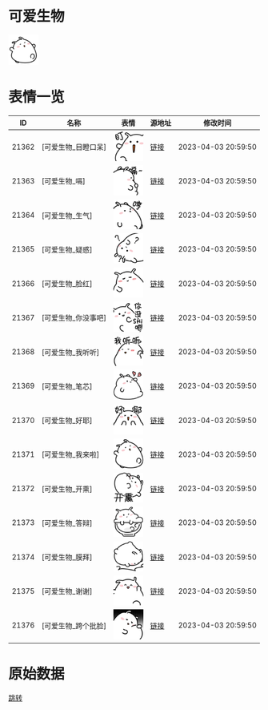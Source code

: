 # 可爱生物

<img src="./cover.png" height="60" alt="cover" />

# 表情一览

|ID|名称|表情|源地址|修改时间|
|----|----|----|----|----|
|21362|[可爱生物_目瞪口呆]|<img src="./pic/021362_%5B可爱生物_目瞪口呆%5D.png" height="60" alt="目瞪口呆"/>|[链接](https://i0.hdslb.com/bfs/garb/5d99fb12ea84fdc2deb4b51694ffad6d18c079e7.png)|2023-04-03 20:59:50|
|21363|[可爱生物_嗝]|<img src="./pic/021363_%5B可爱生物_嗝%5D.png" height="60" alt="嗝"/>|[链接](https://i0.hdslb.com/bfs/garb/4647536dbdb5eaa6671872fe35a3b998d846683d.png)|2023-04-03 20:59:50|
|21364|[可爱生物_生气]|<img src="./pic/021364_%5B可爱生物_生气%5D.png" height="60" alt="生气"/>|[链接](https://i0.hdslb.com/bfs/garb/53d32dba967e6082e3fd5759edd76c0638173bf2.png)|2023-04-03 20:59:50|
|21365|[可爱生物_疑惑]|<img src="./pic/021365_%5B可爱生物_疑惑%5D.png" height="60" alt="疑惑"/>|[链接](https://i0.hdslb.com/bfs/garb/1d3c46a7e53490732a703f0a62862ac1149aac00.png)|2023-04-03 20:59:50|
|21366|[可爱生物_脸红]|<img src="./pic/021366_%5B可爱生物_脸红%5D.png" height="60" alt="脸红"/>|[链接](https://i0.hdslb.com/bfs/garb/6cdfa7272cf70ee9a7a9391890119f3d3b2922d0.png)|2023-04-03 20:59:50|
|21367|[可爱生物_你没事吧]|<img src="./pic/021367_%5B可爱生物_你没事吧%5D.png" height="60" alt="你没事吧"/>|[链接](https://i0.hdslb.com/bfs/garb/b5cadca1ea45976fb7a0ff2d5877c61dbf0a2542.png)|2023-04-03 20:59:50|
|21368|[可爱生物_我听听]|<img src="./pic/021368_%5B可爱生物_我听听%5D.png" height="60" alt="我听听"/>|[链接](https://i0.hdslb.com/bfs/garb/339d4848819f9443c97e1750b24a40656778daf3.png)|2023-04-03 20:59:50|
|21369|[可爱生物_笔芯]|<img src="./pic/021369_%5B可爱生物_笔芯%5D.png" height="60" alt="笔芯"/>|[链接](https://i0.hdslb.com/bfs/garb/b246f8221dfb3f53bb5d844282fd24d57cf2f244.png)|2023-04-03 20:59:50|
|21370|[可爱生物_好耶]|<img src="./pic/021370_%5B可爱生物_好耶%5D.png" height="60" alt="好耶"/>|[链接](https://i0.hdslb.com/bfs/garb/b271815611195cb3acc743471c6170948e860674.png)|2023-04-03 20:59:50|
|21371|[可爱生物_我来啦]|<img src="./pic/021371_%5B可爱生物_我来啦%5D.png" height="60" alt="我来啦"/>|[链接](https://i0.hdslb.com/bfs/garb/388dff2d896c0433a98b8eb97323962062367418.png)|2023-04-03 20:59:50|
|21372|[可爱生物_开熏]|<img src="./pic/021372_%5B可爱生物_开熏%5D.png" height="60" alt="开熏"/>|[链接](https://i0.hdslb.com/bfs/garb/8065108c080330e788b2631b1537638065617836.png)|2023-04-03 20:59:50|
|21373|[可爱生物_答辩]|<img src="./pic/021373_%5B可爱生物_答辩%5D.png" height="60" alt="答辩"/>|[链接](https://i0.hdslb.com/bfs/garb/aeaa098a6d58a8ba28c6a32cf68034a53437b710.png)|2023-04-03 20:59:50|
|21374|[可爱生物_膜拜]|<img src="./pic/021374_%5B可爱生物_膜拜%5D.png" height="60" alt="膜拜"/>|[链接](https://i0.hdslb.com/bfs/garb/31f249281d0c05e9d214653174755fca4a505d51.png)|2023-04-03 20:59:50|
|21375|[可爱生物_谢谢]|<img src="./pic/021375_%5B可爱生物_谢谢%5D.png" height="60" alt="谢谢"/>|[链接](https://i0.hdslb.com/bfs/garb/1ba6574be422ba2d0da4b1163586fcc05616a649.png)|2023-04-03 20:59:50|
|21376|[可爱生物_跨个批脸]|<img src="./pic/021376_%5B可爱生物_跨个批脸%5D.png" height="60" alt="跨个批脸"/>|[链接](https://i0.hdslb.com/bfs/garb/ae1ec16a265a8cb033506689558ae8a9b946b579.png)|2023-04-03 20:59:50|

# 原始数据

[跳转](./raw.json)

